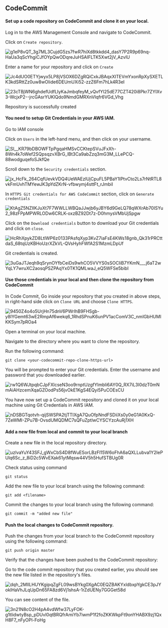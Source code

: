 ## CodeCommit

#### Set up a code repository on CodeCommit and clone it on your local.
Log in to the AWS Management Console and navigate to CodeCommit.

Click on `Create repository`.

![g1eP8vQT_3g7ML3CujdG5zs7fwR7hiXd8tkkdd4_dasY7P2R9p69nq-HaUa3qScYhgiCJfOYpQwODqreJuHSAIFLTK5Xwt2jV_AzvlU](../../../../media/g1eP8vQT_3g7ML3CujdG5zs7fwR7hiXd8tkkdd4_dasY7P2R9p69nq-HaUa3qScYhgiCJfOYpQwODqreJuHSAIFLTK5Xwt2jV_AzvlU.png)

Enter a name for your repository and click on `Create`

![Jc4dUO0ETYjwyx5LP8jVSOX6DZgRQiCxkJBAqxXITEVmYxonRpXySXETLK3kdSRttZz0uw8wOIide6DEUmUXi52-zzZ6Fm7hLk4R3eI](../../../../media/Jc4dUO0ETYjwyx5LP8jVSOX6DZgRQiCxkJBAqxXITEVmYxonRpXySXETLK3kdSRttZz0uw8wOIide6DEUmUXi52-zzZ6Fm7hLk4R3eI.png)

![23cTBjWN6ghdefUdfLIyKaJmbqfeyM_vQvfYl25dE77CZT420i8Pkr7ZYIXv3-WcjxP2--jrcGAsrYUKlQdo9NmdGMRXnVIqfr6VGd_Vhg](../../../../media/23cTBjWN6ghdefUdfLIyKaJmbqfeyM_vQvfYl25dE77CZT420i8Pkr7ZYIXv3-WcjxP2--jrcGAsrYUKlQdo9NmdGMRXnVIqfr6VGd_Vhg.png)

Repository is successfully created

#### You need to setup Git Credentials in your AWS IAM.
Go to IAM console

Click on `Users` in the left-hand menu, and then click on your username.

![Sl__KR79bDBOWFTpPgqaHMSvCCKtepSVuJFxXh-8Wn4k7oWef2SQpsqzvXBrG_lBt3Ca9abZzq3mG3M_LLePCQ-88wodguqefoSJkfQe](../../../../media/Sl__KR79bDBOWFTpPgqaHMSvCCKtepSVuJFxXh-8Wn4k7oWef2SQpsqzvXBrG_lBt3Ca9abZzq3mG3M_LLePCQ-88wodguqefoSJkfQe.png)

Scroll down to the `Security credentials` section.

![jx_HcFk_264CqfUevkVDQ4UeWAEzlUjCpuFL5PBaY1IPtvCto2Ls7rNtRTL8vkFmUvhTMYewJK3pYdZKrN-vfbwymj4sttFt_rJmbiI](../../../../media/jx_HcFk_264CqfUevkVDQ4UeWAEzlUjCpuFL5PBaY1IPtvCto2Ls7rNtRTL8vkFmUvhTMYewJK3pYdZKrN-vfbwymj4sttFt_rJmbiI.png)

In `HTTPS Git credentials for AWS CodeCommit` section, click on `Generate credentials`

![KtAgZ5NZIIKJuXt7F7WWLLWBQaJJwjb6yJBY6d9GeLQ78qWXrAb70ISYu2_98zFPpMPWRLODw6CRLK-oxzBZ92Dt7z-D0hmysVMbUjSpgw](../../../../media/KtAgZ5NZIIKJuXt7F7WWLLWBQaJJwjb6yJBY6d9GeLQ78qWXrAb70ISYu2_98zFPpMPWRLODw6CRLK-oxzBZ92Dt7z-D0hmysVMbUjSpgw.png)

Click on the `Download credentials` button to download your Git credentials and click on `close`.

![HcRhXpykZD8LtIWP6z0133PAsfqXyp3KvZ7iaFsE4KWs18gnb_Qk31rPRCttdaS_68tqUzKBHoUzrXZkVL-QVsHyhFWfA2S1MzmLDpUf](../../../../media/HcRhXpykZD8LtIWP6z0133PAsfqXyp3KvZ7iaFsE4KWs18gnb_Qk31rPRCttdaS_68tqUzKBHoUzrXZkVL-QVsHyhFWfA2S1MzmLDpUf.png)

Git credentials is created.

![3uGaJTJeqh9qSrynOYfbCeiDs9whCO5VVYS0sSOCIiB7YKmN___j6aT2wYqLY7wruXC2aosqPSZPAqYx0TK1QMLwaJ_eQ5WFSe5bibI](../../../../media/3uGaJTJeqh9qSrynOYfbCeiDs9whCO5VVYS0sSOCIiB7YKmN___j6aT2wYqLY7wruXC2aosqPSZPAqYx0TK1QMLwaJ_eQ5WFSe5bibI.png)

#### Use those credentials in your local and then clone the repository from CodeCommit

In Code Commit, Go inside your repository that you created in above steps, in right-hand side click on `Clone URL` and choose `Clone HTTPS`.

![9450Z4o4o5UrjHn75dnV6PWrIhB9FHSgb-y8lYGemt63wE2RmpAf6wekq6_1RhdSPnuK6unPV1acComV3C_nmIGbHUMIKKSym7pROa4](../../../../media/9450Z4o4o5UrjHn75dnV6PWrIhB9FHSgb-y8lYGemt63wE2RmpAf6wekq6_1RhdSPnuK6unPV1acComV3C_nmIGbHUMIKKSym7pROa4.png)

Open a terminal on your local machine.

Navigate to the directory where you want to clone the repository.

Run the following command:

    git clone <your-codecommit-repo-clone-https-url>

You will be prompted to enter your Git credentials. Enter the username and password that you downloaded earlier.

![rw1Q6WJtpqbCJpFXlcseN3oo9rnptUzgfYlmbli6AY0Q_RX7iL3I0dzT0mNmAiAHzcemXqaGZOodPs56jvOkE1KgS4EQyi5PuCOEsCU](../../../../media/rw1Q6WJtpqbCJpFXlcseN3oo9rnptUzgfYlmbli6AY0Q_RX7iL3I0dzT0mNmAiAHzcemXqaGZOodPs56jvOkE1KgS4EQyi5PuCOEsCU.png)

You have now set up a CodeCommit repository and cloned it on your local machine using Git Credentials in AWS IAM.

![nDSBGTqotvh-qijSWSPA2tjTTIXgA7QuOfpNndFSDiiXs0y0eG1A0KxQ-7ZeWMI-ZPu7B-OvsdUMQDMC7sQFuZptlwCYSCYzcAuRj1XH](../../../../media/nDSBGTqotvh-qijSWSPA2tjTTIXgA7QuOfpNndFSDiiXs0y0eG1A0KxQ-7ZeWMI-ZPu7B-OvsdUMQDMC7sQFuZptlwCYSCYzcAuRj1XH.png)

#### Add a new file from local and commit to your local branch
Create a new file in the local repository directory.

![uzlvaYuY43SFJ_gWxCbS4D8fWuESorLBzFl15W6oFhA6aQXLLubva1Y2IePUlq6Sc_z_8iD2c5WvEXak61ytMqsw44V5h5HufSTBUg0R](../../../../media/uzlvaYuY43SFJ_gWxCbS4D8fWuESorLBzFl15W6oFhA6aQXLLubva1Y2IePUlq6Sc_z_8iD2c5WvEXak61ytMqsw44V5h5HufSTBUg0R.png)

Check status using command 

    git status

Add the new file to your local branch using the following command:

    git add <filename>

Commit the changes to your local branch using the following command:

    git commit -m "added new file"

#### Push the local changes to CodeCommit repository.
Push the changes from your local branch to the CodeCommit repository using the following command:

    git push origin master

Verify that the changes have been pushed to the CodeCommit repository:

Go to the code commit repository that you created earlier, you should see the new file listed in the repository's files.

![dqh_2MllLHUYKgipqZgFL09wsBYkg0XgAC0EQZBAKYxldbxpYgkCE3pJYoklHaVhJLqUpDn65FA8zd6Vj1shsA-1rZdUENy7GGGet58d](../../../../media/dqh_2MllLHUYKgipqZgFL09wsBYkg0XgAC0EQZBAKYxldbxpYgkCE3pJYoklHaVhJLqUpDn65FA8zd6Vj1shsA-1rZdUENy7GGGet58d.png)

You can see content of the file.

![3n21N8cO2H4pA4vdWfw37LyFOK-g1tlidwtyBsp_pDUvl0qtBRQfrAmiYb7iwmP1f2foZKKWkpFt9onYHABX9zj1QxH8F7_nFyOPl-FoHg](../../../../media/3n21N8cO2H4pA4vdWfw37LyFOK-g1tlidwtyBsp_pDUvl0qtBRQfrAmiYb7iwmP1f2foZKKWkpFt9onYHABX9zj1QxH8F7_nFyOPl-FoHg.png)